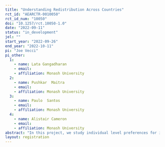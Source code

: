 ```yaml
---
title: "Understanding Redistribution Across Countries"
rct_id: "AEARCTR-0010050"
rct_id_num: "10050"
doi: "10.1257/rct.10050-1.0"
date: "2022-09-11"
status: "in_development"
jel: ""
start_year: "2022-09-26"
end_year: "2022-10-11"
pi: "Joe Vecci"
pi_other:
  1:
    - name: Lata Gangadharan
    - email: 
    - affiliation: Monash University
  2:
    - name: Pushkar  Maitra
    - email: 
    - affiliation: Monash University
  3:
    - name: Paulo  Santos
    - email: 
    - affiliation: Monash University
  4:
    - name: Alistair Cameron
    - email: 
    - affiliation: Monash University
abstract: "In this project, we study individual level preferences for inequality aversion and income redistribution across countries. We consider how different redistribution policies and prospects of upward mobility influence individuals’ inequality aversion. "
layout: registration
---
```


